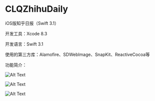 # CLQZhihuDaily
iOS版知乎日报（Swift 3.1）

开发工具：Xcode 8.3

开发语言：Swift 3.1

使用的第三方库：Alamofire、SDWebImage、SnapKit、ReactiveCocoa等

功能简介：

![Alt Text](https://github.com/CLQZhihuDaily/gif/1.gif)


![Alt Text](https://github.com/CLQZhihuDaily/gif/2.gif)


![Alt Text](https://github.com/CLQZhihuDaily/gif/3.gif)
